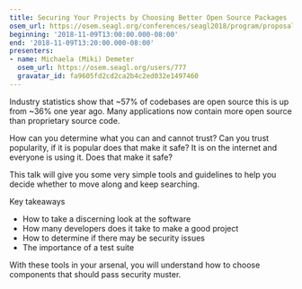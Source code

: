 ```yaml
---
title: Securing Your Projects by Choosing Better Open Source Packages
osem_url: https://osem.seagl.org/conferences/seagl2018/program/proposals/525
beginning: '2018-11-09T13:00:00.000-08:00'
end: '2018-11-09T13:20:00.000-08:00'
presenters:
- name: Michaela (Miki) Demeter
  osem_url: https://osem.seagl.org/users/777
  gravatar_id: fa9605fd2cd2ca2b4c2ed032e1497460
---
```


Industry statistics show that ~57% of codebases are open source this is up from ~36% one year ago. Many applications now contain more open source than proprietary source code.

How can you determine what you can and cannot trust? Can you trust popularity, if it is popular does that make it safe? It is on the internet and everyone is using it. Does that make it safe?

This talk will give you some very simple tools and guidelines to help you decide whether to move along and keep searching.

Key takeaways

* How to take a discerning look at the software
* How many developers does it take to make a good project
* How to determine if there may be security issues
* The importance of a test suite

With these tools in your arsenal, you will understand how to choose components that should pass security muster.
